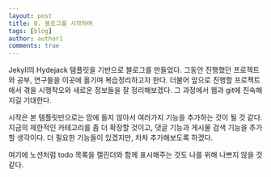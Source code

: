 ```yaml
---
layout: post
title: 0. 블로그를 시작하며
tags: [blog]
author: author1
comments: true
---
```


Jekyll의 Hydejack 템플릿을 기반으로 블로그를 만들었다.
그동안 진행했던 프로젝트와 공부, 연구들을 이곳에 옮기며 복습정리하고자 한다. 더불어 앞으로 진행할 프로젝트에서 겪을 시행착오와 새로운 정보들을 잘 정리해보겠다.
그 과정에서 웹과 git에 친숙해지길 기대한다.

시작은 본 템플릿만으로는 맘에 들지 않아서 여러가지 기능을 추가하는 것이 될 것 같다.
지금의 제한적인 카테고리를 좀 더 확장할 것이고, 댓글 기능과 게시물 검색 기능을 추가할 생각이다.
더 필요한 기능들이 있겠지만, 차차 추가해보도록 하겠다.

여기에 노션처럼 todo 목록을 캘린더와 함께 표시해주는 것도 나를 위해 나쁘지 않을 것 같다.
